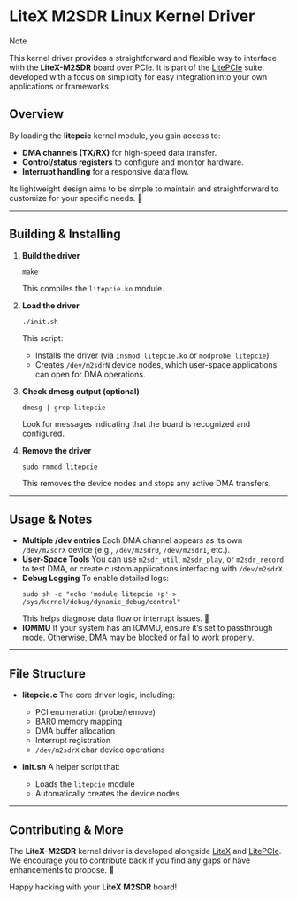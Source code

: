 # LiteX M2SDR Linux Kernel Driver

> [!Note]
> This kernel driver provides a straightforward and flexible way to interface with the **LiteX-M2SDR** board over PCIe. It is part of the [LitePCIe](https://github.com/enjoy-digital/litepcie) suite, developed with a focus on simplicity for easy integration into your own applications or frameworks.

## Overview

By loading the **litepcie** kernel module, you gain access to:
- **DMA channels (TX/RX)** for high-speed data transfer.
- **Control/status registers** to configure and monitor hardware.
- **Interrupt handling** for a responsive data flow.

Its lightweight design aims to be simple to maintain and straightforward to customize for your specific needs. 🚀

---

## Building & Installing

1. **Build the driver**
   ~~~~
   make
   ~~~~
   This compiles the `litepcie.ko` module.

2. **Load the driver**
   ~~~~
   ./init.sh
   ~~~~
   This script:
   - Installs the driver (via `insmod litepcie.ko` or `modprobe litepcie`).
   - Creates `/dev/m2sdrN` device nodes, which user-space applications can open for DMA operations.

3. **Check dmesg output (optional)**
   ~~~~
   dmesg | grep litepcie
   ~~~~
   Look for messages indicating that the board is recognized and configured.

4. **Remove the driver**
   ~~~~
   sudo rmmod litepcie
   ~~~~
   This removes the device nodes and stops any active DMA transfers.

---

## Usage & Notes

- **Multiple /dev entries**
  Each DMA channel appears as its own `/dev/m2sdrX` device (e.g., `/dev/m2sdr0`, `/dev/m2sdr1`, etc.).
- **User-Space Tools**
  You can use `m2sdr_util`, `m2sdr_play`, or `m2sdr_record` to test DMA, or create custom applications interfacing with `/dev/m2sdrX`.
- **Debug Logging**
  To enable detailed logs:
  ~~~~
  sudo sh -c "echo 'module litepcie +p' > /sys/kernel/debug/dynamic_debug/control"
  ~~~~
  This helps diagnose data flow or interrupt issues. 🔎
- **IOMMU**
  If your system has an IOMMU, ensure it’s set to passthrough mode. Otherwise, DMA may be blocked or fail to work properly.

---

## File Structure

- **litepcie.c**
  The core driver logic, including:
  - PCI enumeration (probe/remove)
  - BAR0 memory mapping
  - DMA buffer allocation
  - Interrupt registration
  - `/dev/m2sdrX` char device operations

- **init.sh**
  A helper script that:
  - Loads the `litepcie` module
  - Automatically creates the device nodes

---

## Contributing & More

The **LiteX-M2SDR** kernel driver is developed alongside [LiteX](https://github.com/enjoy-digital/litex) and [LitePCIe](https://github.com/enjoy-digital/litepcie). We encourage you to contribute back if you find any gaps or have enhancements to propose. 🤗

Happy hacking with your **LiteX M2SDR** board!
